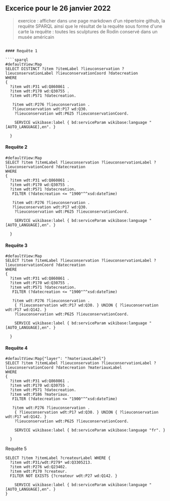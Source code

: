 ## Excerice pour le 26 janvier 2022

>  exercice : afficher dans une page markdown d'un répertoire github, la requête SPARQL ainsi que le résultat de la requête sous forme d'une carte 
>  la requête : toutes les sculptures de Rodin conservé dans un musée américain

```

#### Requête 1

````sparql
#defaultView:Map
SELECT DISTINCT ?item ?itemLabel ?lieuconservation ?lieuconservationLabel ?lieuconservationCoord ?datecreation
WHERE
{
  ?item wdt:P31 wd:Q860861 .
  ?item wdt:P170 wd:Q30755 .
  ?item wdt:P571 ?datecreation.

   ?item wdt:P276 ?lieuconservation .
   ?lieuconservation wdt:P17 wd:Q30. 
    ?lieuconservation wdt:P625 ?lieuconservationCoord.

    SERVICE wikibase:label { bd:serviceParam wikibase:language "[AUTO_LANGUAGE],en". }

  }
````

#### Requête 2

````sparql
#defaultView:Map
SELECT ?item ?itemLabel ?lieuconservation ?lieuconservationLabel ?lieuconservationCoord ?datecreation
WHERE
{
  ?item wdt:P31 wd:Q860861 .
  ?item wdt:P170 wd:Q30755 .
  ?item wdt:P571 ?datecreation.
   FILTER (?datecreation <= "1900"^^xsd:dateTime)

   ?item wdt:P276 ?lieuconservation .
   ?lieuconservation wdt:P17 wd:Q30. 
    ?lieuconservation wdt:P625 ?lieuconservationCoord.

    SERVICE wikibase:label { bd:serviceParam wikibase:language "[AUTO_LANGUAGE],en". }

  }

````

#### Requête 3
````sparql
#defaultView:Map
SELECT ?item ?itemLabel ?lieuconservation ?lieuconservationLabel ?lieuconservationCoord ?datecreation
WHERE
{
  ?item wdt:P31 wd:Q860861 .
  ?item wdt:P170 wd:Q30755 .
  ?item wdt:P571 ?datecreation.
   FILTER (?datecreation <= "1900"^^xsd:dateTime)

   ?item wdt:P276 ?lieuconservation .
    { ?lieuconservation wdt:P17 wd:Q30. } UNION { ?lieuconservation wdt:P17 wd:Q142. }
    ?lieuconservation wdt:P625 ?lieuconservationCoord.

    SERVICE wikibase:label { bd:serviceParam wikibase:language "[AUTO_LANGUAGE],en". }

  }

````

#### Requête 4
````sparql
#defaultView:Map{"layer": "?materiauxLabel"}
SELECT ?item ?itemLabel ?lieuconservation ?lieuconservationLabel ?lieuconservationCoord ?datecreation ?materiauxLabel
WHERE
{
  ?item wdt:P31 wd:Q860861 .
  ?item wdt:P170 wd:Q30755 .
  ?item wdt:P571 ?datecreation.
  ?item wdt:P186 ?materiaux. 
   FILTER (?datecreation <= "1900"^^xsd:dateTime)

   ?item wdt:P276 ?lieuconservation .
    { ?lieuconservation wdt:P17 wd:Q30. } UNION { ?lieuconservation wdt:P17 wd:Q142. }
    ?lieuconservation wdt:P625 ?lieuconservationCoord.

    SERVICE wikibase:label { bd:serviceParam wikibase:language "fr". }

  }

````

Requête 5

````sparql
SELECT ?item ?itemLabel ?createurLabel WHERE {
  ?item wdt:P31/wdt:P279* wd:Q3305213.
  ?item wdt:P276 wd:Q23402.
  ?item wdt:P170 ?createur.
  FILTER NOT EXISTS {?createur wdt:P27 wd:Q142. }

    SERVICE wikibase:label { bd:serviceParam wikibase:language "[AUTO_LANGUAGE],en". }
}
````

